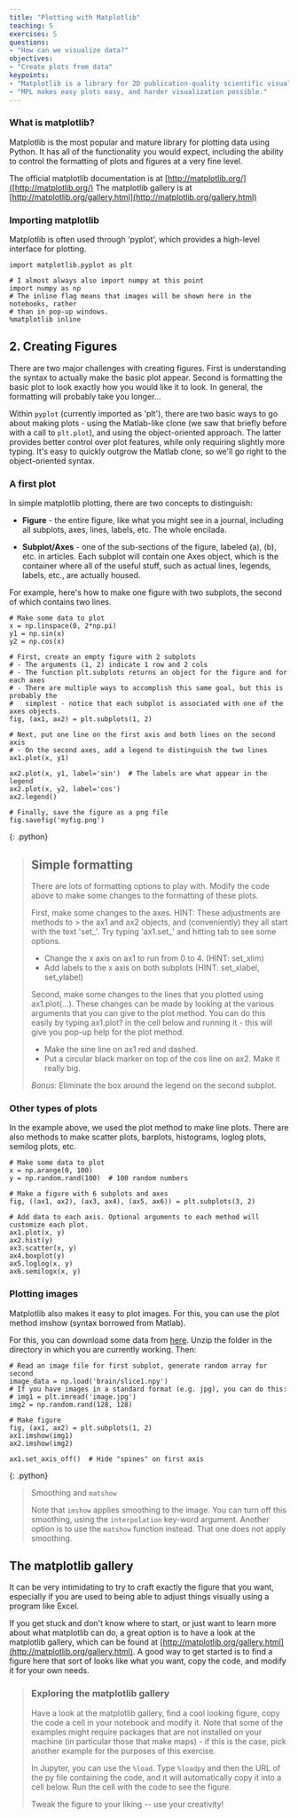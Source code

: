```yaml
---
title: "Plotting with Matplotlib"
teaching: 5
exercises: 5
questions:
- "How can we visualize data?"
objectives:
- "Create plots from data"
keypoints:
- "Matplotlib is a library for 2D publication-quality scientific visualization"
- "MPL makes easy plots easy, and harder visualization possible."
---
```


### What is matplotlib?

Matplotlib is the most popular and mature library for plotting data using
Python. It has all of the functionality you would expect, including the ability
to control the formatting of plots and figures at a very fine level.

The official matplotlib documentation is at [http://matplotlib.org/]([http://matplotlib.org/)
The matplotlib gallery is at [http://matplotlib.org/gallery.html](http://matplotlib.org/gallery.html)


### Importing matplotlib

Matplotlib is often used through 'pyplot', which provides a high-level interface
for plotting.

~~~
import matplotlib.pyplot as plt

# I almost always also import numpy at this point
import numpy as np
# The inline flag means that images will be shown here in the notebooks, rather
# than in pop-up windows.
%matplotlib inline
~~~


## 2. Creating Figures

There are two major challenges with creating figures. First is understanding the
syntax to actually make the basic plot appear. Second is formatting the basic
plot to look exactly how you would like it to look. In general, the formatting
will probably take you longer...

Within `pyplot` (currently imported as 'plt'), there are two basic ways to go
about making plots - using the Matlab-like clone (we saw that briefly before
with a call to `plt.plot`), and using the object-oriented approach. The latter
provides better control over plot features, while only requiring slightly more
typing. It's easy to quickly outgrow the Matlab clone, so we'll go right to the
object-oriented syntax.


### A first plot

In simple matplotlib plotting, there are two concepts to distinguish:

- __Figure__ - the entire figure, like what you might see in a journal, including all subplots, axes, lines, labels, etc. The whole encilada.  

- __Subplot/Axes__ - one of the sub-sections of the figure, labeled (a), (b), etc. in articles. Each subplot will contain one Axes object, which is the container where all of the useful stuff, such as actual lines, legends, labels, etc., are actually housed.

For example, here's how to make one figure with two subplots, the second of
which contains two lines.

~~~
# Make some data to plot
x = np.linspace(0, 2*np.pi)
y1 = np.sin(x)
y2 = np.cos(x)

# First, create an empty figure with 2 subplots
# - The arguments (1, 2) indicate 1 row and 2 cols
# - The function plt.subplots returns an object for the figure and for each axes
# - There are multiple ways to accomplish this same goal, but this is probably the
#   simplest - notice that each subplot is associated with one of the axes objects.
fig, (ax1, ax2) = plt.subplots(1, 2)

# Next, put one line on the first axis and both lines on the second axis
# - On the second axes, add a legend to distinguish the two lines
ax1.plot(x, y1)

ax2.plot(x, y1, label='sin')  # The labels are what appear in the legend
ax2.plot(x, y2, label='cos')
ax2.legend()

# Finally, save the figure as a png file
fig.savefig('myfig.png')
~~~
{: .python}


> ## Simple formatting
>
> There are lots of formatting options to play with. Modify the code above to
> make some changes to the formatting of these plots.
>
> First, make some changes to the axes. HINT: These adjustments are methods to  > the ax1 and ax2 objects, and (conveniently) they all start with the text
> 'set_'. Try typing 'ax1.set_' and hitting tab to see some options.
>
> * Change the x axis on ax1 to run from 0 to 4. (HINT: set_xlim)
> * Add labels to the x axis on both subplots (HINT: set_xlabel, set_ylabel)
>
> Second, make some changes to the lines that you plotted using ax1.plot(...).
> These changes can be made by looking at the various arguments that you can
> give to the plot method. You can do this easily by typing ax1.plot? in the
> cell below and running it - this will give you pop-up help for the plot
> method.
>
> * Make the sine line on ax1 red and dashed.
> * Put a circular black marker on top of the cos line on ax2. Make it really
> big.
>
> _Bonus_: Eliminate the box around the legend on the second subplot.


### Other types of plots

In the example above, we used the plot method to make line plots. There are also
methods to make scatter plots, barplots, histograms, loglog plots, semilog
plots, etc.

~~~
# Make some data to plot
x = np.arange(0, 100)
y = np.random.rand(100)  # 100 random numbers

# Make a figure with 6 subplots and axes
fig, ((ax1, ax2), (ax3, ax4), (ax5, ax6)) = plt.subplots(3, 2)

# Add data to each axis. Optional arguments to each method will customize each plot.
ax1.plot(x, y)
ax2.hist(y)
ax3.scatter(x, y)
ax4.boxplot(y)
ax5.loglog(x, y)
ax6.semilogx(x, y)
~~~

### Plotting images

Matplotlib also makes it easy to plot images. For this, you can use the plot
method imshow (syntax borrowed from Matlab).

For this, you can download some data from [here](). Unzip the folder in the directory in which you are currently working. Then:

~~~
# Read an image file for first subplot, generate random array for second
image_data = np.load('brain/slice1.npy')
# If you have images in a standard format (e.g. jpg), you can do this:
# img1 = plt.imread('image.jpg')
img2 = np.random.rand(128, 128)

# Make figure
fig, (ax1, ax2) = plt.subplots(1, 2)
ax1.imshow(img1)
ax2.imshow(img2)

ax1.set_axis_off()  # Hide "spines" on first axis
~~~
{: .python}


> Smoothing and `matshow`
>
> Note that `imshow` applies smoothing to the image. You can turn off this
> smoothing, using the `interpolation` key-word argument. Another option is
> to use the `matshow` function instead. That one does not apply smoothing.


## The matplotlib gallery

It can be very intimidating to try to craft exactly the figure that you want,
especially if you are used to being able to adjust things visually using a
program like Excel.

If you get stuck and don't know where to start, or just want to learn more about
what matplotlib can do, a great option is to have a look at the matplotlib
gallery, which can be found at
[http://matplotlib.org/gallery.html](http://matplotlib.org/gallery.html). A good
way to get started is to find a figure here that sort of looks like what you
want, copy the code, and modify it for your own needs.


> ### Exploring the matplotlib gallery
>
> Have a look at the matplotlib gallery, find a cool looking figure, copy the
> code a cell in your notebook and modify it. Note that some of the examples
> might require packages that are not installed on your machine (in particular
> those that make maps) - if this is the case, pick another example for the
> purposes of this exercise.
>
> In Jupyter, you can use the `%load`. Type `%loadpy` and then the URL of the
> py file containing the code, and it will automatically copy it into a cell
> below. Run the cell with the code to see the figure.
>
> Tweak the figure to your liking -- use your creativity!
